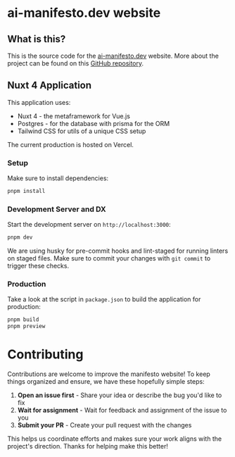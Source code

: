 # ai-manifesto.dev website

## What is this?

This is the source code for the [ai-manifesto.dev](https://ai-manifesto.dev) website. More about the project can be found on this [GitHub repository](https://github.com/ai-manifesto). 

## Nuxt 4 Application

This application uses: 

- Nuxt 4 - the metaframework for Vue.js
- Postgres - for the database with prisma for the ORM
- Tailwind CSS for utils of a unique CSS setup

The current production is hosted on Vercel.

### Setup

Make sure to install dependencies:

```bash
pnpm install
```

### Development Server and DX

Start the development server on `http://localhost:3000`:

```bash
pnpm dev
```
We are using husky for pre-commit hooks and lint-staged for running linters on staged files. Make sure to commit your changes with `git commit` to trigger these checks.

### Production

Take a look at the script in `package.json` to build the application for production:

```bash
pnpm build
pnpm preview
```

# Contributing

Contributions are welcome to improve the manifesto website! To keep things organized and ensure, we have these hopefully simple steps: 

1. **Open an issue first** - Share your idea or describe the bug you'd like to fix
2. **Wait for assignment** - Wait for feedback and assignment of the issue to you
3. **Submit your PR** - Create your pull request with the changes

This helps us coordinate efforts and makes sure your work aligns with the project's direction. Thanks for helping make this better!
